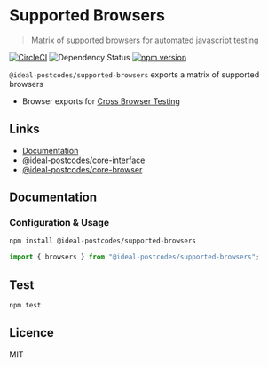 # Supported Browsers

> Matrix of supported browsers for automated javascript testing

[![CircleCI](https://circleci.com/gh/ideal-postcodes/supported-browsers.svg?style=svg)](https://circleci.com/gh/ideal-postcodes/supported-browsers)
![Dependency Status](https://david-dm.org/ideal-postcodes/supported-browsers.svg)
[![npm version](https://badge.fury.io/js/%40ideal-postcodes%2Fsupported-browsers.svg)](https://badge.fury.io/js/%40ideal-postcodes%2Fsupported-browsers)

`@ideal-postcodes/supported-browsers` exports a matrix of supported browsers

- Browser exports for [Cross Browser Testing](https://crossbrowsertesting.com)

## Links

- [Documentation](https://supported-browsers.ideal-postcodes.dev)
- [@ideal-postcodes/core-interface](https://github.com/ideal-postcodes/core-interface)
- [@ideal-postcodes/core-browser](https://github.com/ideal-postcodes/core-browser)

## Documentation

### Configuration & Usage

```bash
npm install @ideal-postcodes/supported-browsers
```

```javascript
import { browsers } from "@ideal-postcodes/supported-browsers";
```

## Test

```bash
npm test
```

## Licence

MIT
